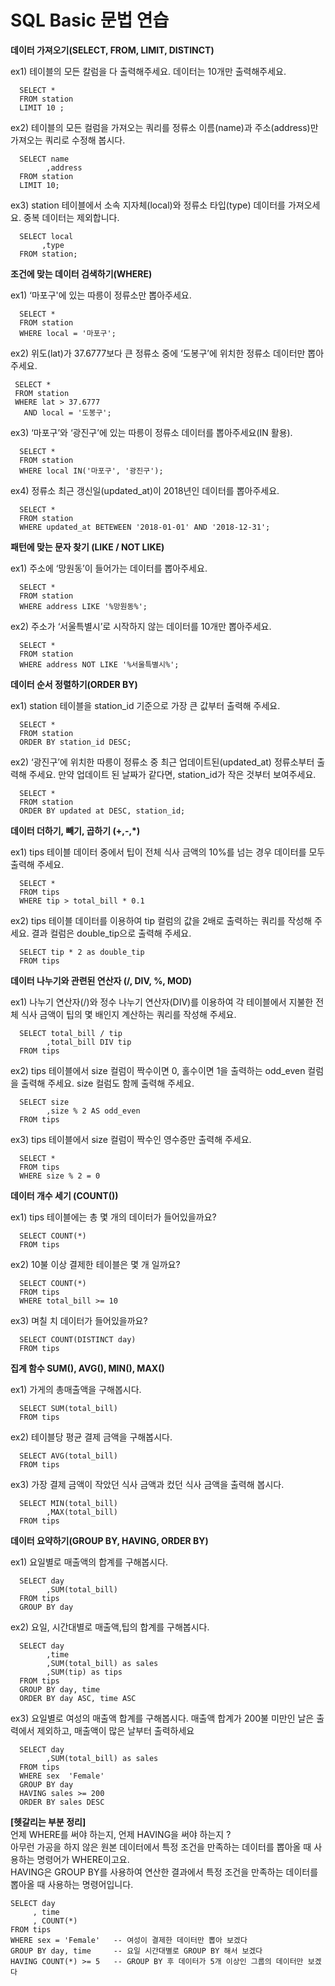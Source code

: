 # SQL Basic 문법 연습

**데이터 가져오기(SELECT, FROM, LIMIT, DISTINCT)**

ex1) 테이블의 모든 칼럼을 다 출력해주세요. 데이터는 10개만 출력해주세요.

      SELECT * 
      FROM station 
      LIMIT 10 ; 

ex2) 테이블의 모든 컬럼을 가져오는 쿼리를 정류소 이름(name)과 주소(address)만 가져오는 쿼리로 수정해 봅시다.

      SELECT name
            ,address
      FROM station
      LIMIT 10;

ex3) station 테이블에서 소속 지자체(local)와 정류소 타입(type) 데이터를 가져오세요. 중복 데이터는 제외합니다.

      SELECT local
           ,type
      FROM station;

**조건에 맞는 데이터 검색하기(WHERE)**

ex1) ‘마포구'에 있는 따릉이 정류소만 뽑아주세요.

      SELECT *
      FROM station
      WHERE local = '마포구';

ex2) 위도(lat)가 37.6777보다 큰 정류소 중에 ‘도봉구’에 위치한 정류소 데이터만 뽑아주세요.

     SELECT *
     FROM station
     WHERE lat > 37.6777
       AND local = '도봉구';

ex3) ‘마포구’와 ‘광진구’에 있는 따릉이 정류소 데이터를 뽑아주세요(IN 활용).

      SELECT *
      FROM station
      WHERE local IN('마포구', '광진구');

ex4) 정류소 최근 갱신일(updated_at)이 2018년인 데이터를 뽑아주세요.

      SELECT *
      FROM station
      WHERE updated_at BETEWEEN '2018-01-01' AND '2018-12-31';

**패턴에 맞는 문자 찾기 (LIKE / NOT LIKE)**

ex1) 주소에 ‘망원동’이 들어가는 데이터를 뽑아주세요.

      SELECT *
      FROM station
      WHERE address LIKE '%망원동%';

ex2) 주소가 ‘서울특별시’로 시작하지 않는 데이터를 10개만 뽑아주세요.

      SELECT *
      FROM station
      WHERE address NOT LIKE '%서울특별시%';

**데이터 순서 정렬하기(ORDER BY)**

ex1) station 테이블을 station_id 기준으로 가장 큰 값부터 출력해 주세요.

      SELECT *
      FROM station
      ORDER BY station_id DESC;

ex2) ‘광진구’에 위치한 따릉이 정류소 중 최근 업데이트된(updated_at) 정류소부터 출력해 주세요. 만약 업데이트 된 날짜가 같다면, station_id가 작은 것부터 보여주세요.

      SELECT *
      FROM station
      ORDER BY updated at DESC, station_id;

**데이터 더하기, 빼기, 곱하기 (+,-,*)**

ex1)  tips 테이블 데이터 중에서 팁이 전체 식사 금액의 10%를 넘는 경우 데이터를 모두 출력해 주세요.
  
      SELECT *
      FROM tips
      WHERE tip > total_bill * 0.1

ex2) tips 테이블 데이터를 이용하여 tip 컬럼의 값을 2배로 출력하는 쿼리를 작성해 주세요. 결과 컬럼은 double_tip으로 출력해 주세요.

      SELECT tip * 2 as double_tip
      FROM tips
      
**데이터 나누기와 관련된 연산자 (/, DIV, %, MOD)**

ex1) 나누기 연산자(/)와 정수 나누기 연산자(DIV)를 이용하여 각 테이블에서 지불한 전체 식사 금액이 팁의 몇 배인지 계산하는 쿼리를 작성해 주세요.

      SELECT total_bill / tip
            ,total_bill DIV tip
      FROM tips
      
ex2) tips 테이블에서 size 컬럼이 짝수이면 0, 홀수이면 1을 출력하는 odd_even 컬럼을 출력해 주세요. size 컬럼도 함께 출력해 주세요.

      SELECT size
            ,size % 2 AS odd_even
      FROM tips

ex3) tips 테이블에서 size 컬럼이 짝수인 영수증만 출력해 주세요.

      SELECT *
      FROM tips
      WHERE size % 2 = 0

**데이터 개수 세기 (COUNT())**

ex1) tips 테이블에는 총 몇 개의 데이터가 들어있을까요?

      SELECT COUNT(*)
      FROM tips
      
ex2) 10불 이상 결제한 테이블은 몇 개 일까요?

      SELECT COUNT(*)
      FROM tips
      WHERE total_bill >= 10

ex3) 며칠 치 데이터가 들어있을까요?

      SELECT COUNT(DISTINCT day)
      FROM tips
      
**집계 함수 SUM(), AVG(), MIN(), MAX()**

ex1) 가게의 총매출액을 구해봅시다.

      SELECT SUM(total_bill)
      FROM tips 

ex2) 테이블당 평균 결제 금액을 구해봅시다.

      SELECT AVG(total_bill)
      FROM tips

ex3) 가장 결제 금액이 작았던 식사 금액과 컸던 식사 금액을 출력해 봅시다.

      SELECT MIN(total_bill)
            ,MAX(total_bill)
      FROM tips

**데이터 요약하기(GROUP BY, HAVING, ORDER BY)**

ex1) 요일별로 매출액의 합계를 구해봅시다.

      SELECT day
            ,SUM(total_bill)
      FROM tips
      GROUP BY day 

ex2) 요일, 시간대별로 매출액,팁의 합계를 구해봅시다.

      SELECT day
            ,time
            ,SUM(total_bill) as sales
            ,SUM(tip) as tips
      FROM tips
      GROUP BY day, time
      ORDER BY day ASC, time ASC

ex3) 요일별로 여성의 매출액 합계를 구해봅시다. 매출액 합계가 200불 미만인 날은 출력에서 제외하고, 매출액이 많은 날부터 출력하세요

      SELECT day
            ,SUM(total_bill) as sales
      FROM tips
      WHERE sex  'Female'
      GROUP BY day
      HAVING sales >= 200
      ORDER BY sales DESC

**[헷갈리는 부분 정리]** <br/>
언제 WHERE를 써야 하는지, 언제 HAVING을 써야 하는지 ? <br/>
아무런 가공을 하지 않은 원본 데이터에서 특정 조건을 만족하는 데이터를 뽑아올 때 사용하는 명령어가 WHERE이고요. <br/> 
HAVING은 GROUP BY를 사용하여 연산한 결과에서 특정 조건을 만족하는 데이터를 뽑아올 때 사용하는 명령어입니다. <br/>

```
SELECT day
     , time
     , COUNT(*)
FROM tips
WHERE sex = 'Female'   -- 여성이 결제한 데이터만 뽑아 보겠다
GROUP BY day, time     -- 요일 시간대별로 GROUP BY 해서 보겠다
HAVING COUNT(*) >= 5   -- GROUP BY 후 데이터가 5개 이상인 그룹의 데이터만 보겠다
```

